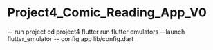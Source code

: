 # Project4_Comic_Reading_App_V0
-- run project
cd project4
flutter run
flutter emulators --launch flutter_emulator
-- config app
lib/config.dart






